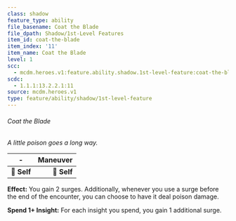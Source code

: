```yaml
---
class: shadow
feature_type: ability
file_basename: Coat the Blade
file_dpath: Shadow/1st-Level Features
item_id: coat-the-blade
item_index: '11'
item_name: Coat the Blade
level: 1
scc:
  - mcdm.heroes.v1:feature.ability.shadow.1st-level-feature:coat-the-blade
scdc:
  - 1.1.1:13.2.2.1:11
source: mcdm.heroes.v1
type: feature/ability/shadow/1st-level-feature
---
```


###### Coat the Blade

*A little poison goes a long way.*

| **-**       | **Maneuver** |
| ----------- | -----------: |
| **📏 Self** |  **🎯 Self** |

**Effect:** You gain 2 surges. Additionally, whenever you use a surge before the end of the encounter, you can choose to have it deal poison damage.

**Spend 1+ Insight:** For each insight you spend, you gain 1 additional surge.
